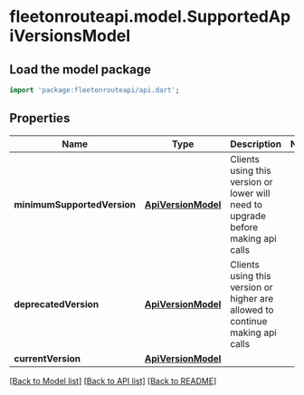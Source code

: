 # fleetonrouteapi.model.SupportedApiVersionsModel

## Load the model package
```dart
import 'package:fleetonrouteapi/api.dart';
```

## Properties
Name | Type | Description | Notes
------------ | ------------- | ------------- | -------------
**minimumSupportedVersion** | [**ApiVersionModel**](ApiVersionModel.md) | Clients using this version or lower will need to upgrade before making api calls | 
**deprecatedVersion** | [**ApiVersionModel**](ApiVersionModel.md) | Clients using this version or higher are allowed to continue making api calls | 
**currentVersion** | [**ApiVersionModel**](ApiVersionModel.md) |  | 

[[Back to Model list]](../README.md#documentation-for-models) [[Back to API list]](../README.md#documentation-for-api-endpoints) [[Back to README]](../README.md)


